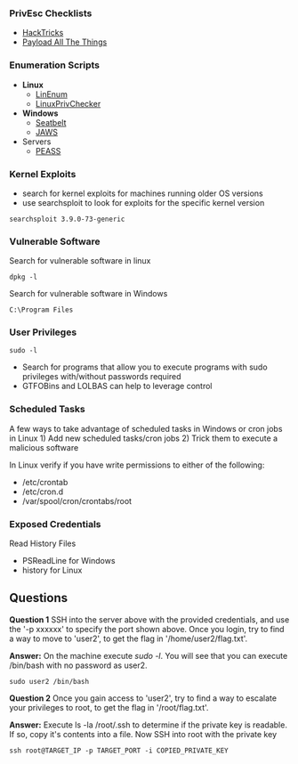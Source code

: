 ### PrivEsc Checklists
- [HackTricks](https://book.hacktricks.xyz/welcome/readme)
- [Payload All The Things](https://github.com/swisskyrepo/PayloadsAllTheThings/blob/master/Methodology%20and%20Resources/Reverse%20Shell%20Cheatsheet.md)

### Enumeration Scripts

- **Linux**
	- [LinEnum](https://github.com/rebootuser/LinEnum)
	- [LinuxPrivChecker](https://github.com/sleventyeleven/linuxprivchecker)
- **Windows**
	- [Seatbelt](https://github.com/GhostPack/Seatbelt)
	- [JAWS](https://github.com/411Hall/JAWS)
- Servers
	- [PEASS](https://github.com/carlospolop/PEASS-ng)

### Kernel Exploits

- search for kernel exploits for machines running older OS versions
- use searchsploit to look for exploits for the specific kernel version
```
searchsploit 3.9.0-73-generic
```

### Vulnerable Software

Search for vulnerable software in linux
```
dpkg -l
```

Search for vulnerable software in Windows
```
C:\Program Files
```

### User Privileges
```
sudo -l
```

- Search for programs that allow you to execute programs with sudo privileges with/without passwords required
- GTFOBins and LOLBAS can help to leverage control

### Scheduled Tasks

A few ways to take advantage of scheduled tasks in Windows or cron jobs in Linux
	1) Add new scheduled tasks/cron jobs
	2) Trick them to execute a malicious software

In Linux verify if you have write permissions to either of the following:

- /etc/crontab
- /etc/cron.d
- /var/spool/cron/crontabs/root

### Exposed Credentials

Read History Files
- PSReadLine for Windows
- history for Linux



## Questions

**Question 1**
SSH into the server above with the provided credentials, and use the '-p xxxxxx' to specify the port shown above. Once you login, try to find a way to move to 'user2', to get the flag in '/home/user2/flag.txt'.

**Answer:**
On the machine execute *sudo -l*. You will see that you can execute /bin/bash with no password as user2.
```
sudo user2 /bin/bash 
```


**Question 2**
Once you gain access to 'user2', try to find a way to escalate your privileges to root, to get the flag in '/root/flag.txt'.

**Answer:**
Execute ls -la /root/.ssh to determine if the private key is readable. If so, copy it's contents into a file. Now SSH into root with the private key
```
ssh root@TARGET_IP -p TARGET_PORT -i COPIED_PRIVATE_KEY
```